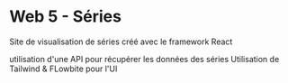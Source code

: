 # Web 5 - Séries

Site de visualisation de séries créé avec le framework React

utilisation d'une API pour récupérer les données des séries
Utilisation de Tailwind & FLowbite pour l'UI
